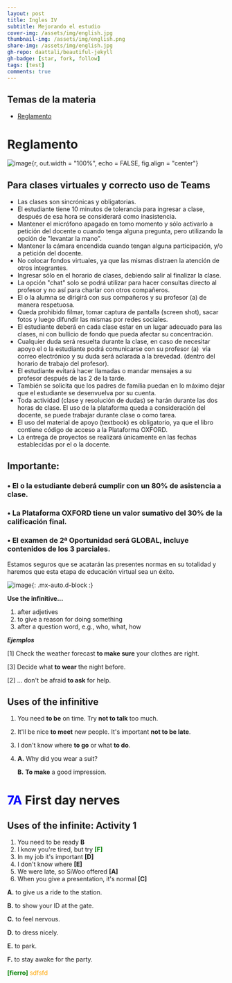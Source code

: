 ```yaml
---
layout: post
title: Ingles IV
subtitle: Mejorando el estudio
cover-img: /assets/img/english.jpg
thumbnail-img: /assets/img/english.png
share-img: /assets/img/english.jpg
gh-repo: daattali/beautiful-jekyll
gh-badge: [star, fork, follow]
tags: [test]
comments: true
---
```


## Temas de la materia

- [Reglamento](#reglamento)

# Reglamento
![image](https://user-images.githubusercontent.com/67721157/110025400-e9203a80-7cf4-11eb-98ee-4cf39f44df24.png){r, out.width = "100%", echo = FALSE, fig.align = "center"}
## Para clases virtuales y correcto uso de Teams 

- Las clases son sincrónicas y obligatorias.
- El estudiante tiene 10 minutos de tolerancia para ingresar a clase, después de esa hora se considerará como inasistencia.
- Mantener el micrófono apagado en tomo momento y sólo activarlo a petición del docente o cuando tenga alguna pregunta, pero utilizando la opción de "levantar la mano".
- Mantener la cámara encendida cuando tengan alguna participación, y/o a petición del docente.
- No colocar fondos virtuales, ya que las mismas distraen la atención de otros integrantes.
- Ingresar sólo en el horario de clases, debiendo salir al finalizar la clase.
- La opción "chat" solo se podrá utilizar para hacer consultas directo al profesor y no así para charlar con otros compañeros.
- El o la alumna se dirigirá con sus compañeros y su profesor (a) de manera respetuosa.
- Queda prohibido filmar, tomar captura de pantalla (screen shot), sacar fotos y luego difundir las mismas por redes sociales. 
- El estudiante deberá en cada clase estar en un lugar adecuado para las clases, ni con bullicio de fondo que pueda afectar su concentración.
- Cualquier duda será resuelta durante la clase, en caso de necesitar apoyo el o la estudiante podrá comunicarse con su profesor (a)  vía correo electrónico y su duda será aclarada a la brevedad. (dentro del horario de trabajo del profesor).
- El estudiante evitará hacer llamadas o mandar mensajes a su profesor después de las 2 de la tarde.
- También se solicita que los padres de familia puedan en lo máximo dejar que el estudiante se desenvuelva por su cuenta.
- Toda actividad (clase y resolución de dudas) se harán durante las dos horas de clase. El uso de la plataforma queda a consideración del docente,  se puede trabajar durante clase o como tarea.
- El uso del material de apoyo (textbook) es obligatorio, ya que el libro contiene código de acceso a la Plataforma OXFORD.
- La entrega de proyectos se realizará únicamente en las fechas establecidas por el o la docente.

## Importante: 
### • El o la estudiante deberá cumplir con un 80% de asistencia a clase. 
### • La Plataforma OXFORD tiene un valor sumativo del 30% de la calificación final.
### • El examen de 2ª Oportunidad será GLOBAL, incluye contenidos de los 3 parciales. 

Estamos seguros que se acatarán las presentes normas en su totalidad y haremos que esta etapa de educación virtual sea un éxito.

![image](https://user-images.githubusercontent.com/67721157/110023246-9180cf80-7cf2-11eb-863b-a66b5ab255c0.png){: .mx-auto.d-block :}

**Use the infinitive...**
1. after adjetives
2. to give a reason for doing something
3. after a question word, e.g., who, what, how

***Ejemplos***

 [1] Check the weather forecast **to make sure** your clothes are right.
 
 [3] Decide what **to wear** the night before.
 
 [2] ... don't be afraid **to ask** for help.
 
 ## Uses of the infinitive
 
 1. You need **to be** on time.
Try **not to talk** too much.
2. It'll be nice **to meet** new people.
It's important **not to be late**.
3. I don't know where **to go** or what **to do**.
4. **A.** Why did you wear a suit?

   **B.** **To make** a good impression.
 
# <span style="color:blue">7A</span> First day nerves

## Uses of the infinite: Activity 1

1. You need to be ready <span style="color:green_apple">**B**</span>
2. I know you're tired, but try <span style="color:green">**[F]**</span>
3. In my job it's important <span style="color🍏">**[D]**</span>
4. I don't know where <span style="color🍏">**[E]**</span>
5. We were late, so SiWoo offered <span style="color🍏">**[A]**</span>
6. When you give a presentation, it's normal <span style="color🍏">**[C]**</span>

<span style="color🖤">**A.**</span> to give us
a ride to the station.

<span style="color🖤">**B.**</span> to show your ID at the gate.

<span style="color🖤">**C.**</span> to feel nervous.

<span style="color🖤">**D.**</span> to dress nicely.

<span style="color🖤">**E.**</span> to park.

<span style="color🖤">**F.**</span> to stay awake for the party.

<span style="color:green">**[fierro]**</span>
<span style="color:orange">sdfsfd</span>
